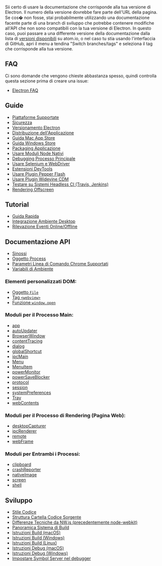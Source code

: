 Sii certo di usare la documentazione che corrisponde alla tua versione di
Electron. Il numero della versione dovrebbe fare parte dell'URL della pagina.
Se cos� non fosse, stai probabilmente utilizzando una documentazione facente
parte di una branch di sviluppo che potrebbe contenere modifiche all'API che non
sono compatibili con la tua versione di Electron. In questo caso, puoi passare a
una differente versione della documentazione dalla lista di
[versioni disponibili](https://electron.atom.io/docs/) su atom.io, o nel caso tu
stia usando l'interfaccia di GitHub, apri il menu a tendina "Switch
branches/tags" e seleziona il tag che corrisponde alla tua versione.

## FAQ

Ci sono domande che vengono chieste abbastanza spesso, quindi controlla questa
sezione prima di creare una issue:

* [Electron FAQ](faq.md)

## Guide

* [Piattaforme Supportate](tutorial/piattaforme-supportate.md)
* [Sicurezza](tutorial/sicurezza.md)
* [Versionamento Electron](tutorial/versionamento-electron.md)
* [Distribuzione dell'Applicazione](tutorial/distribuzione-applicazione.md)
* [Guida Mac App Store](tutorial/guida-mac-app-store.md)
* [Guida Windows Store](tutorial/guida-windows-store.md)
* [Packaging Applicazione](tutorial/packaging-applicazione.md)
* [Usare Moduli Node Nativi](tutorial/usare-moduli-node-nativi.md)
* [Debugging Processo Principale](tutorial/debugging-processo-principale.md)
* [Usare Selenium e WebDriver](tutorial/usare-selenium-e-webdriver.md)
* [Estensioni DevTools](tutorial/estensioni-devtools.md)
* [Usare Plugin Pepper Flash](tutorial/usare-plugin-pepper-flash.md)
* [Usare Plugin Widevine CDM](tutorial/usare-plugin-widevine-cdm.md)
* [Testare su Sistemi Headless CI (Travis, Jenkins)](tutorial/testare-su-sistemi-headless-ci.md)
* [Rendering Offscreen](tutorial/rendering-offscreen.md)

## Tutorial

* [Guida Rapida](tutorial/guida-rapida.md)
* [Integrazione Ambiente Desktop](tutorial/integrazione-ambiente-desktop.md)
* [Rilevazione Eventi Online/Offline](tutorial/eventi-online-offline.md)

## Documentazione API

* [Sinossi](api/sinossi.md)
* [Oggetto Process](api/process.md)
* [Parametri Linea di Comando Chrome Supportati](api/parametri-linea-comando-chrome.md)
* [Variabili di Ambiente](api/variabili-ambiente.md)

### Elementi personalizzati DOM:

* [Oggetto `File`](api/oggetto-file.md)
* [Tag `<webview>`](api/webview-tag.md)
* [Funzione `window.open`](api/window-open.md)

### Moduli per il Processo Main:

* [app](api/app.md)
* [autoUpdater](api/auto-updater.md)
* [BrowserWindow](api/browser-window.md)
* [contentTracing](api/content-tracing.md)
* [dialog](api/dialog.md)
* [globalShortcut](api/global-shortcut.md)
* [ipcMain](api/ipc-main.md)
* [Menu](api/menu.md)
* [MenuItem](api/menu-item.md)
* [powerMonitor](api/power-monitor.md)
* [powerSaveBlocker](api/power-save-blocker.md)
* [protocol](api/protocol.md)
* [session](api/session.md)
* [systemPreferences](api/system-preferences.md)
* [Tray](api/tray.md)
* [webContents](api/web-contents.md)

### Moduli per il Processo di Rendering (Pagina Web):

* [desktopCapturer](api/desktop-capturer.md)
* [ipcRenderer](api/ipc-renderer.md)
* [remote](api/remote.md)
* [webFrame](api/web-frame.md)

### Moduli per Entrambi i Processi:

* [clipboard](api/clipboard.md)
* [crashReporter](api/crash-reporter.md)
* [nativeImage](api/native-image.md)
* [screen](api/screen.md)
* [shell](api/shell.md)

## Sviluppo

* [Stile Codice](development/stile-codice.md)
* [Struttura Cartella Codice Sorgente](development/struttura-cartella-codice-sorgente.md)
* [Differenze Tecniche da NW.js (precedentemente node-webkit)](development/atom-shell-vs-node-webkit.md)
* [Panoramica Sistema di Build](development/panoramica-sistema-build.md)
* [Istruzioni Build (macOS)](development/istruzioni-build-macos.md)
* [Istruzioni Build (Windows)](development/istruzioni-build-windows.md)
* [Istruzioni Build (Linux)](development/istruzioni-build-linux.md)
* [Istruzioni Debug (macOS)](development/istruzioni-debug-macos.md)
* [Istruzioni Debug (Windows)](development/istruzioni-debug-windows.md)
* [Impostare Symbol Server nel debugger](development/impostare-symbol-server.md)
